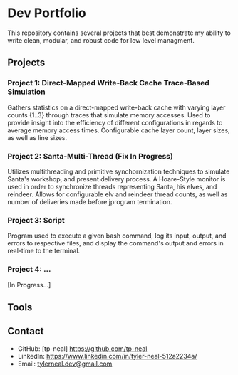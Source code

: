 # Dev Portfolio
This repository contains several projects that best demonstrate my ability to write clean, modular, and robust code for low level managment.

## Projects

### Project 1: Direct-Mapped Write-Back Cache Trace-Based Simulation
Gathers statistics on a direct-mapped write-back cache with varying layer counts {1..3} through traces that simulate memory accesses. Used to provide insight into the efficiency of different configurations in regards to average memory access times. Configurable cache layer count, layer sizes, as well as line sizes.

### Project 2: Santa-Multi-Thread (Fix In Progress)
Utilizes multithreading and primitive synchornization techniques to simulate Santa's workshop, and present delivery process. A Hoare-Style monitor is used in order to synchronize threads representing Santa, his elves, and reindeer. Allows for configurable elv and reindeer thread counts, as well as number of deliveries made before jprogram termination.

### Project 3: Script
Program used to execute a given bash command, log its input, output, and errors to respective files, and display the command's output and errors in real-time to the terminal.

### Project 4: ...
[In Progress...]

## Tools

## Contact
- GitHub: [tp-neal] https://github.com/tp-neal
- LinkedIn: https://www.linkedin.com/in/tyler-neal-512a2234a/
- Email: tylerneal.dev@gmail.com